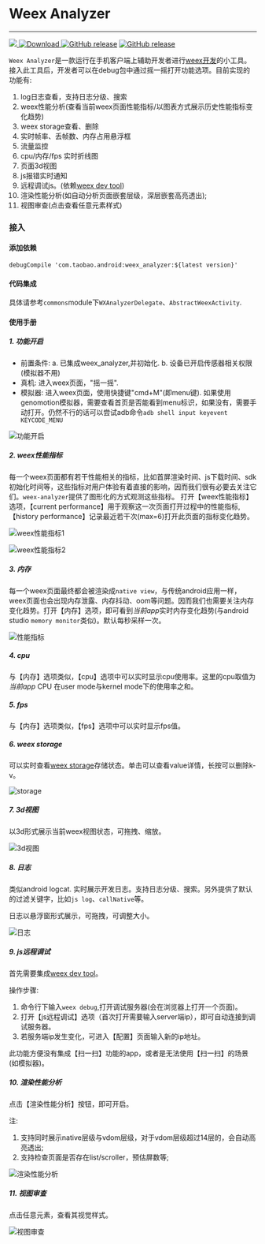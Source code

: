 # Weex Analyzer

---
![](https://circleci.com/gh/weexteam/weex-analyzer-android/tree/tb_release_0.1.0.9.svg?style=shield&circle-token=cbceec1ca63c4f5dd758c55ec3f5a9c566d54514)[ ![Download](https://api.bintray.com/packages/rowandjj/maven/weex_analyzer/images/download.svg) ](https://bintray.com/rowandjj/maven/weex_analyzer/_latestVersion)[![GitHub release](https://img.shields.io/badge/release-0.1.0.9-green.svg)](https://github.com/weexteam/weex-analyzer-android/releases/latest) [![GitHub release](https://img.shields.io/badge/license-%20Apache--2.0-yellowgreen.svg)](https://github.com/weexteam/weex-analyzer-android/blob/master/LICENSE)

`Weex Analyzer`是一款运行在手机客户端上辅助开发者进行[weex开发](https://github.com/alibaba/weex)的小工具。
接入此工具后，开发者可以在debug包中通过摇一摇打开功能选项。目前实现的功能有:

1. log日志查看，支持日志分级、搜索
2. weex性能分析(查看当前weex页面性能指标/以图表方式展示历史性能指标变化趋势)
3. weex storage查看、删除
4. 实时帧率、丢帧数、内存占用悬浮框
5. 流量监控
6. cpu/内存/fps 实时折线图
7. 页面3d视图
8. js报错实时通知
9. 远程调试js。(依赖[weex dev tool](https://github.com/weexteam/weex-devtools-android))
10. 渲染性能分析(如自动分析页面嵌套层级，深层嵌套高亮透出);
11. 视图审查(点击查看任意元素样式)

### 接入

#### 添加依赖

```
debugCompile 'com.taobao.android:weex_analyzer:${latest version}'
```

#### 代码集成

具体请参考`commons`module下`WXAnalyzerDelegate`、`AbstractWeexActivity`.

#### 使用手册

##### 1. 功能开启

- 前置条件: 
   a. 已集成weex_analyzer,并初始化.
   b. 设备已开启传感器相关权限(模拟器不用)
- 真机: 进入weex页面，"摇一摇".
- 模拟器: 进入weex页面，使用快捷键"cmd+M"(即menu键). 如果使用genomotion模拟器，需要查看首页是否能看到menu标识，如果没有，需要手动打开。仍然不行的话可以尝试adb命令`adb shell input keyevent KEYCODE_MENU`

![功能开启](./art/01.png)

##### 2. weex性能指标

  每一个weex页面都有若干性能相关的指标，比如首屏渲染时间、js下载时间、sdk初始化时间等，这些指标对用户体验有着直接的影响，因而我们很有必要去关注它们。`weex-analyzer`提供了图形化的方式观测这些指标。
  打开【weex性能指标】选项，【current performance】用于观察这一次页面打开过程中的性能指标,【history performance】记录最近若干次(max=6)打开此页面的指标变化趋势。
  
  ![weex性能指标1](./art/02.png)
  
  ![weex性能指标2](./art/03.png)

##### 3. 内存

每一个weex页面最终都会被渲染成`native view`，与传统android应用一样，weex页面也会出现内存泄露、内存抖动、oom等问题。因而我们也需要关注内存变化趋势。打开【内存】选项，即可看到*当前app*实时内存变化趋势(与android studio `memory monitor`类似)。默认每秒采样一次。

![性能指标](./art/04.png)

##### 4. cpu

与【内存】选项类似，【cpu】选项中可以实时显示cpu使用率。这里的cpu取值为*当前app* CPU 在user mode与kernel mode下的使用率之和。


##### 5. fps

与【内存】选项类似，【fps】选项中可以实时显示fps值。 

##### 6. weex storage

可以实时查看[weex storage](http://alibaba.github.io/weex/doc/modules/storage.html)存储状态。单击可以查看value详情，长按可以删除k-v。

![storage](./art/05.png)

##### 7. 3d视图

以3d形式展示当前weex视图状态，可拖拽、缩放。

![3d视图](./art/06.png)

##### 8. 日志

类似android logcat. 实时展示开发日志。支持日志分级、搜索。另外提供了默认的过滤关键字，比如`js log`、`callNative`等。

日志以悬浮窗形式展示，可拖拽，可调整大小。

![日志](./art/07.png)

##### 9. js远程调试

首先需要集成[weex dev tool](https://github.com/weexteam/weex-devtools-android)。

操作步骤:

1. 命令行下输入`weex debug`,打开调试服务器(会在浏览器上打开一个页面)。
2. 打开【js远程调试】选项（首次打开需要输入server端ip），即可自动连接到调试服务器。
3. 若服务端ip发生变化，可进入【配置】页面输入新的ip地址。

此功能方便没有集成【扫一扫】功能的app，或者是无法使用【扫一扫】的场景(如模拟器)。


##### 10. 渲染性能分析

点击【渲染性能分析】按钮，即可开启。

注:

1. 支持同时展示native层级与vdom层级，对于vdom层级超过14层的，会自动高亮透出;
2. 支持检查页面是否存在list/scroller，预估屏数等;

![渲染性能分析](./art/08.png)


##### 11. 视图审查

点击任意元素，查看其视觉样式。

![视图审查](./art/09.png)



